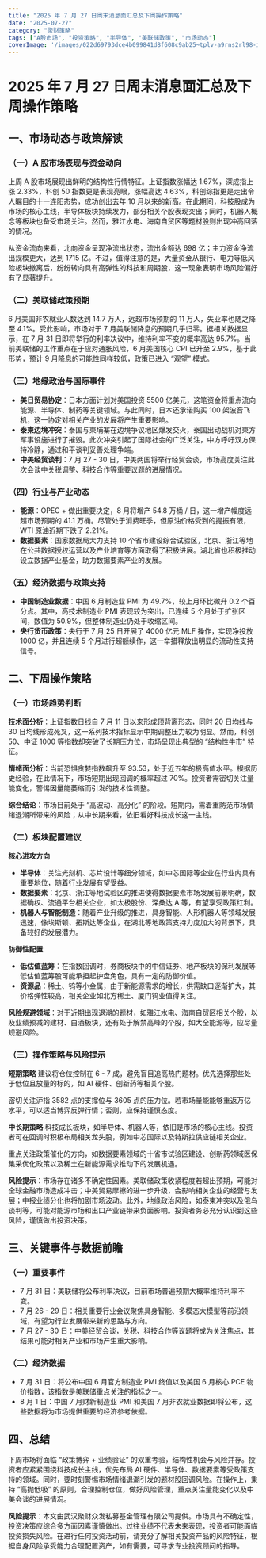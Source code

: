 ```yaml
---
title: "2025 年 7 月 27 日周末消息面汇总及下周操作策略"
date: "2025-07-27"
category: "聚财策略"
tags: ["A股市场", "投资策略", "半导体", "美联储政策", "市场动态"]
coverImage: '/images/022d69793dce4b099841d8f608c9ab25~tplv-a9rns2rl98-image-dark-watermark.png'
---
```


# 2025 年 7 月 27 日周末消息面汇总及下周操作策略

## 一、市场动态与政策解读

### （一）A 股市场表现与资金动向
上周 A 股市场展现出鲜明的结构性行情特征。上证指数涨幅达 1.67%，深成指上涨 2.33%，科创 50 指数更是表现亮眼，涨幅高达 4.63%，科创综指更是走出令人瞩目的十一连阳态势，成功创出去年 10 月以来的新高。在此期间，科技股成为市场的核心主线，半导体板块持续发力，部分相关个股表现突出；同时，机器人概念等板块也备受市场关注。然而，雅江水电、海南自贸区等题材股则出现冲高回落的情况。

从资金流向来看，北向资金呈现净流出状态，流出金额达 698 亿；主力资金净流出规模更大，达到 1715 亿。不过，值得注意的是，大量资金从银行、电力等低风险板块撤离后，纷纷转向具有高弹性的科技和周期股，这一现象表明市场风险偏好有了显著提升。

### （二）美联储政策预期
6 月美国非农就业人数达到 14.7 万人，远超市场预期的 11 万人，失业率也随之降至 4.1%。受此影响，市场对于 7 月美联储降息的预期几乎归零。据相关数据显示，在 7 月 31 日即将举行的利率决议中，维持利率不变的概率高达 95.7%。当前美联储的工作重点在于应对通胀风险，6 月美国核心 CPI 已升至 2.9%，基于此形势，预计 9 月降息的可能性同样较低，政策已进入 “观望” 模式。

### （三）地缘政治与国际事件
- **美日贸易协定**：日本方面计划对美国投资 5500 亿美元，这笔资金将重点流向能源、半导体、制药等关键领域。与此同时，日本还承诺购买 100 架波音飞机，这一协定对相关产业的发展将产生重要影响。
- **泰柬边境冲突**：泰国与柬埔寨在边境争议地区爆发交火，泰国出动战机对柬方军事设施进行了摧毁。此次冲突引起了国际社会的广泛关注，中方呼吁双方保持冷静，通过和平谈判妥善处理争端。
- **中美经贸谈判**：7 月 27 - 30 日，中美两国将举行经贸会谈，市场高度关注此次会谈中关税调整、科技合作等重要议题的进展情况。

### （四）行业与产业动态
- **能源**：OPEC + 做出重要决定，8 月将增产 54.8 万桶 / 日，这一增产幅度远超市场预期的 41.1 万桶。尽管处于消费旺季，但原油价格受到的提振有限，WTI 原油近期下跌了 2.21%。
- **数据要素**：国家数据局大力支持 10 个省市建设综合试验区，北京、浙江等地在公共数据授权运营以及产业培育等方面取得了积极进展。湖北省也积极推动设立数据产业基金，助力数据要素产业的发展。

### （五）经济数据与政策支持
- **中国制造业数据**：中国 6 月制造业 PMI 为 49.7%，较上月环比微升 0.2 个百分点。其中，高技术制造业 PMI 表现较为突出，已连续 5 个月处于扩张区间，数值为 50.9%，但整体制造业仍处于收缩区间。
- **央行货币政策**：央行于 7 月 25 日开展了 4000 亿元 MLF 操作，实现净投放 1000 亿，并且连续 5 个月进行超额续作，这一举措释放出明显的流动性支持信号。

## 二、下周操作策略

### （一）市场趋势判断
**技术面分析**：上证指数日线自 7 月 11 日以来形成顶背离形态，同时 20 日均线与 30 日均线形成死叉，这一系列技术指标显示中期调整压力较为明显。然而，科创 50、中证 1000 等指数却突破了长期压力位，市场呈现出典型的 “结构性牛市” 特征。

**情绪面分析**：当前恐惧贪婪指数飙升至 93.53，处于近五年的极高值水平。根据历史经验，在此情况下，市场短期出现回调的概率超过 70%。投资者需密切关注量能变化，警惕因量能萎缩而引发的技术性调整。

**综合结论**：市场目前处于 “高波动、高分化” 的阶段。短期内，需着重防范市场情绪退潮所带来的风险；从中长期来看，依旧看好科技成长这一主线。

### （二）板块配置建议
**核心进攻方向**
- **半导体**：关注光刻机、芯片设计等细分领域，如中芯国际等企业在行业内具有重要地位，随着行业发展有望受益。
- **数据要素**：北京、浙江等地试验区的推进使得数据要素市场发展前景明确，数据确权、流通平台相关企业，如太极股份、深桑达 A 等，有望享受政策红利。
- **机器人与智能制造**：随着产业升级的推进，具身智能、人形机器人等领域发展迅速，像埃斯顿、拓斯达等企业，在湖北等地政策支持力度加大的背景下，具备较好的发展潜力。

**防御性配置**
- **低估值蓝筹**：在指数回调时，券商板块中的中信证券、地产板块的保利发展等低估值蓝筹股可能承担起护盘角色，具有一定的防御价值。
- **资源品**：稀土、钨等小金属，由于新能源需求的增长，供需缺口逐渐扩大，其价格弹性较高，相关企业如北方稀土、厦门钨业值得关注。

**风险规避领域**：对于近期出现退潮的题材，如雅江水电、海南自贸区相关个股，以及业绩预减的建材、白酒板块，还有处于解禁高峰的个股，如大全能源等，应尽量规避风险。

### （三）操作策略与风险提示
**短期策略**
建议将仓位控制在 6 - 7 成，避免盲目追高热门题材。优先选择那些处于低位且放量的标的，如 AI 硬件、创新药等相关个股。

密切关注沪指 3582 点的支撑位与 3605 点的压力位。若市场量能能够重返万亿水平，可以适当博弈反弹行情；否则，应保持谨慎态度。

**中长期策略**
科技成长板块，如半导体、机器人等，依旧是市场的核心主线。投资者可在回调时积极布局相关龙头股，例如中芯国际以及特斯拉供应链相关企业。

重点关注政策催化的方向，如数据要素领域的十省市试验区建设、创新药领域医保集采优化政策以及稀土在新能源需求推动下的发展机遇。

**风险提示**：市场存在诸多不确定性因素。美联储政策收紧程度若超出预期，可能对全球金融市场造成冲击；中美贸易摩擦的进一步升级，会影响相关企业的经营与发展；中报业绩分化也将加剧市场波动。此外，地缘政治风险，如泰柬冲突以及俄乌谈判等，可能对能源市场和出口产业链带来负面影响。投资者务必充分认识到这些风险，谨慎做出投资决策。

## 三、关键事件与数据前瞻

### （一）重要事件
- 7 月 31 日：美联储将公布利率决议，目前市场普遍预期大概率维持利率不变。
- 7 月 26 - 29 日：相关重要行业会议聚焦具身智能、多模态大模型等前沿领域，有望为行业发展带来新的思路与方向。
- 7 月 27 - 30 日：中美经贸会谈，关税、科技合作等议题将成为关注焦点，其结果可能对相关产业和市场产生重大影响。

### （二）经济数据
- 7 月 31 日：将公布中国 6 月官方制造业 PMI 终值以及美国 6 月核心 PCE 物价指数，该指数是美联储重点关注的指标之一。
- 8 月 1 日：中国 7 月财新制造业 PMI 和美国 7 月非农就业数据即将公布，这些数据将为市场提供重要的经济参考依据。

## 四、总结
下周市场将面临 “政策博弈 + 业绩验证” 的双重考验，结构性机会与风险并存。投资者应紧紧围绕科技成长主线，优先布局 AI 硬件、半导体、数据要素等受政策支持的领域。同时，要时刻警惕市场情绪退潮引发的题材股回调风险。在操作上，秉持 “高抛低吸” 的原则，合理控制仓位，做好风险管理，重点关注量能变化以及中美会谈的进展情况。

**风险提示**：本文由武汉聚财众发私募基金管理有限公司提供。市场具有不确定性，投资决策应综合多方面因素谨慎做出。过往业绩不代表未来表现，投资者可能面临投资损失风险。在进行任何投资活动前，请充分了解相关投资产品的风险特征，根据自身风险承受能力合理配置资产，如有需要，可寻求专业投资顾问的指导。